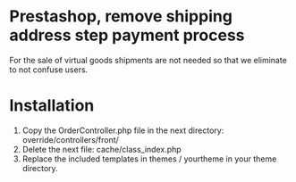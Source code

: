 Prestashop, remove shipping address step payment process
=============================

For the sale of virtual goods shipments are not needed so that we eliminate to not confuse users.

Installation
=============================

1) Copy the OrderController.php file in the next directory: override/controllers/front/ 
2) Delete the next file: cache/class_index.php
3) Replace the included templates in themes / yourtheme in your theme directory.


